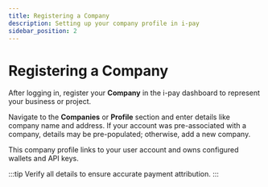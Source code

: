 ```yaml
---
title: Registering a Company
description: Setting up your company profile in i-pay
sidebar_position: 2
---
```


# Registering a Company

After logging in, register your **Company** in the i-pay dashboard to represent your business or project.

Navigate to the **Companies** or **Profile** section and enter details like company name and address. If your account was pre-associated with a company, details may be pre-populated; otherwise, add a new company.

This company profile links to your user account and owns configured wallets and API keys.

:::tip
Verify all details to ensure accurate payment attribution.
:::